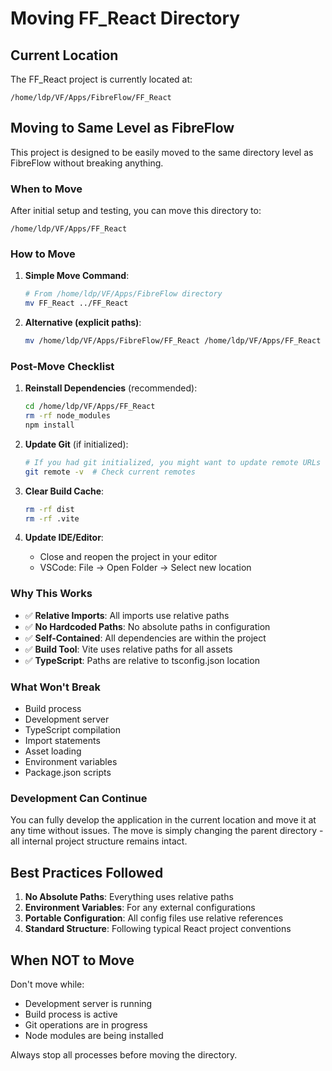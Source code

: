 # Moving FF_React Directory

## Current Location
The FF_React project is currently located at:
```
/home/ldp/VF/Apps/FibreFlow/FF_React
```

## Moving to Same Level as FibreFlow

This project is designed to be easily moved to the same directory level as FibreFlow without breaking anything.

### When to Move
After initial setup and testing, you can move this directory to:
```
/home/ldp/VF/Apps/FF_React
```

### How to Move

1. **Simple Move Command**:
   ```bash
   # From /home/ldp/VF/Apps/FibreFlow directory
   mv FF_React ../FF_React
   ```

2. **Alternative (explicit paths)**:
   ```bash
   mv /home/ldp/VF/Apps/FibreFlow/FF_React /home/ldp/VF/Apps/FF_React
   ```

### Post-Move Checklist

1. **Reinstall Dependencies** (recommended):
   ```bash
   cd /home/ldp/VF/Apps/FF_React
   rm -rf node_modules
   npm install
   ```

2. **Update Git** (if initialized):
   ```bash
   # If you had git initialized, you might want to update remote URLs
   git remote -v  # Check current remotes
   ```

3. **Clear Build Cache**:
   ```bash
   rm -rf dist
   rm -rf .vite
   ```

4. **Update IDE/Editor**:
   - Close and reopen the project in your editor
   - VSCode: File → Open Folder → Select new location

### Why This Works

- ✅ **Relative Imports**: All imports use relative paths
- ✅ **No Hardcoded Paths**: No absolute paths in configuration
- ✅ **Self-Contained**: All dependencies are within the project
- ✅ **Build Tool**: Vite uses relative paths for all assets
- ✅ **TypeScript**: Paths are relative to tsconfig.json location

### What Won't Break

- Build process
- Development server
- TypeScript compilation
- Import statements
- Asset loading
- Environment variables
- Package.json scripts

### Development Can Continue

You can fully develop the application in the current location and move it at any time without issues. The move is simply changing the parent directory - all internal project structure remains intact.

## Best Practices Followed

1. **No Absolute Paths**: Everything uses relative paths
2. **Environment Variables**: For any external configurations
3. **Portable Configuration**: All config files use relative references
4. **Standard Structure**: Following typical React project conventions

## When NOT to Move

Don't move while:
- Development server is running
- Build process is active
- Git operations are in progress
- Node modules are being installed

Always stop all processes before moving the directory.